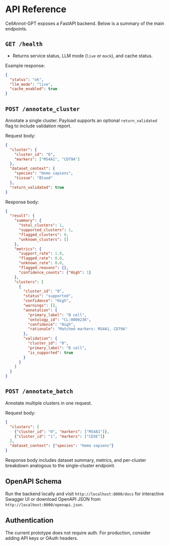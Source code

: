 # API Reference

CellAnnot-GPT exposes a FastAPI backend. Below is a summary of the main endpoints.

## `GET /health`
- Returns service status, LLM mode (`live` or `mock`), and cache status.

Example response:
```json
{
  "status": "ok",
  "llm_mode": "live",
  "cache_enabled": true
}
```

## `POST /annotate_cluster`
Annotate a single cluster. Payload supports an optional `return_validated` flag to include validation report.

Request body:
```json
{
  "cluster": {
    "cluster_id": "0",
    "markers": ["MS4A1", "CD79A"]
  },
  "dataset_context": {
    "species": "Homo sapiens",
    "tissue": "Blood"
  },
  "return_validated": true
}
```

Response body:
```json
{
  "result": {
    "summary": {
      "total_clusters": 1,
      "supported_clusters": 1,
      "flagged_clusters": 0,
      "unknown_clusters": []
    },
    "metrics": {
      "support_rate": 1.0,
      "flagged_rate": 0.0,
      "unknown_rate": 0.0,
      "flagged_reasons": {},
      "confidence_counts": {"High": 1}
    },
    "clusters": [
      {
        "cluster_id": "0",
        "status": "supported",
        "confidence": "High",
        "warnings": [],
        "annotation": {
          "primary_label": "B cell",
          "ontology_id": "CL:0000236",
          "confidence": "High",
          "rationale": "Matched markers: MS4A1, CD79A"
        },
        "validation": {
          "cluster_id": "0",
          "primary_label": "B cell",
          "is_supported": true
        }
      }
    ]
  }
}
```

## `POST /annotate_batch`
Annotate multiple clusters in one request.

Request body:
```json
{
  "clusters": [
    {"cluster_id": "0", "markers": ["MS4A1"]},
    {"cluster_id": "1", "markers": ["CD3E"]}
  ],
  "dataset_context": {"species": "Homo sapiens"}
}
```

Response body includes dataset summary, metrics, and per-cluster breakdown analogous to the single-cluster endpoint.

## OpenAPI Schema
Run the backend locally and visit `http://localhost:8000/docs` for interactive Swagger UI or download OpenAPI JSON from `http://localhost:8000/openapi.json`.

## Authentication
The current prototype does not require auth. For production, consider adding API keys or OAuth headers.
